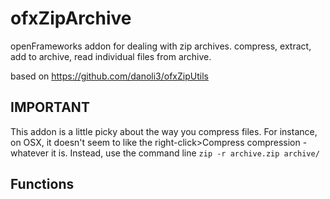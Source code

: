 # ofxZipArchive
openFrameworks addon for dealing with zip archives. compress, extract, add to archive, read individual files from archive.

based on https://github.com/danoli3/ofxZipUtils

## IMPORTANT

This addon is a little picky about the way you compress files. For instance, on OSX, it doesn't seem to like the right-click>Compress compression - whatever it is. Instead, use the command line
`zip -r archive.zip archive/`

## Functions

### 